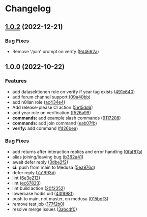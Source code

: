 # Changelog

## [1.0.2](https://github.com/datasektionen/harmony/compare/v1.0.1...v1.0.2) (2022-12-21)


### Bug Fixes

* Remove '/join' prompt on verify ([9d4662a](https://github.com/datasektionen/harmony/commit/9d4662a3383f3c9a7df198d62c9c95a860c6ee78))

## 1.0.0 (2022-10-22)


### Features

* add datasektionen role on verify if year tag exists ([491e640](https://github.com/datasektionen/harmony/commit/491e64028335225f8352595511903791b4eb36da))
* add forum channel support ([09a40bb](https://github.com/datasektionen/harmony/commit/09a40bb16b029b6569ef98feb859587070a72254))
* add n0llan role ([ac434e4](https://github.com/datasektionen/harmony/commit/ac434e46b8e2e433f593bccd73e35d37da71565e))
* Add release-please CI action ([5e15dd6](https://github.com/datasektionen/harmony/commit/5e15dd6a2da8fe4117e57dd4d6e2a62b9df3b217))
* add year role on verification ([f526a99](https://github.com/datasektionen/harmony/commit/f526a996ae3e340ed0045e54986570dc32946c86))
* **commands:** add example slash commands ([9117208](https://github.com/datasektionen/harmony/commit/9117208d8cc8779903a545fe43b4a5e139ec4c3b))
* **commands:** add join command ([eab07fb](https://github.com/datasektionen/harmony/commit/eab07fb73002104e4ae3ce4f3f5e957226e99b57))
* **verify:** add command ([fd26bea](https://github.com/datasektionen/harmony/commit/fd26bead9503b3c5b8bc658226e13c90af02fe25))


### Bug Fixes

* add returns after interaction replies and error handling ([0faf87a](https://github.com/datasektionen/harmony/commit/0faf87a4542ef00dc873d4568d5a12da9c7cad37))
* alias joining/leaving bug ([b382a41](https://github.com/datasektionen/harmony/commit/b382a414e792c115d656633c2f127b1cc4c16bc7))
* await defer reply ([3dbe2f2](https://github.com/datasektionen/harmony/commit/3dbe2f23de1877ae52367d25d398b70a00db3b70))
* **ci:** push from main to Medusa ([5ea976d](https://github.com/datasektionen/harmony/commit/5ea976dd1a7bd4a63c680e122bbc1d846ebb5692))
* defer reply ([7a1993d](https://github.com/datasektionen/harmony/commit/7a1993dd3dd7f7dd7abab55ae15a9a2f25cacfcf))
* lint ([6e3e212](https://github.com/datasektionen/harmony/commit/6e3e212ba1967ed97aed06b242d9462f9c21126e))
* lint ([ec67823](https://github.com/datasektionen/harmony/commit/ec678237f0524f4accd7f80806872c3fbd0c6ebf))
* lint build action ([20f2352](https://github.com/datasektionen/harmony/commit/20f235238161ba6c93353086eae344c2fcbf1e1e))
* lowercase hodis uid ([43f898f](https://github.com/datasektionen/harmony/commit/43f898f0aa8ab56e2140d1e49c83c89c8a40b798))
* push to main, not master, on medusa ([015bdf3](https://github.com/datasektionen/harmony/commit/015bdf3307df1672d681ab8603b5a3ddc3d09b12))
* remove test job ([177f2b0](https://github.com/datasektionen/harmony/commit/177f2b0aa063aff3dcd7534dedf9a2d2db33d0c6))
* resolve merge issues ([3abcdf0](https://github.com/datasektionen/harmony/commit/3abcdf0c5a684f12ba7872947cacc941a47a85c5))
